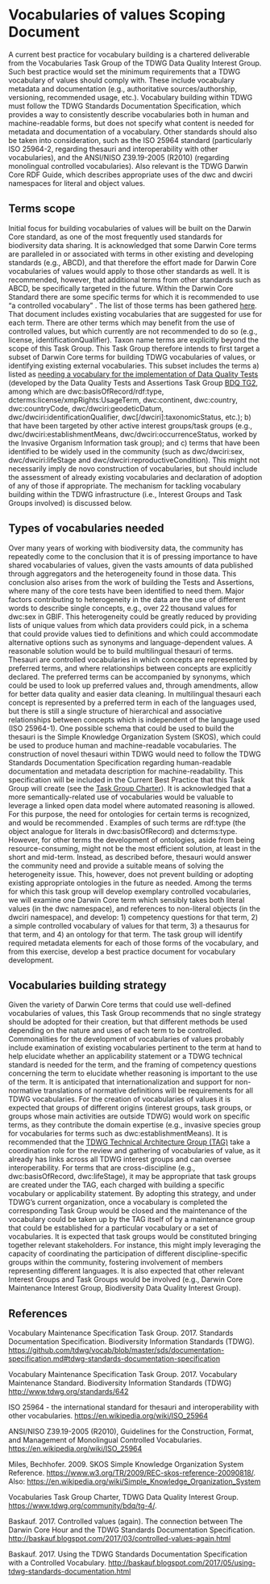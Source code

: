 # Vocabularies of values Scoping Document


A current best practice for vocabulary building is a chartered deliverable from the Vocabularies Task Group of the TDWG Data Quality Interest Group. Such best practice would set the minimum requirements that a TDWG vocabulary of values should comply with. These include vocabulary metadata and documentation (e.g., authoritative sources/authorship, versioning, recommended usage, etc.). Vocabulary building within TDWG must follow the TDWG Standards Documentation Specification, which provides a way to consistently describe vocabularies both in human and machine-readable forms, but does not specify what content is needed for metadata and documentation of a vocabulary. Other standards should also be taken into consideration, such as the ISO 25964 standard (particularly ISO 25964-2, regarding thesauri and interoperability with other vocabularies), and the ANSI/NISO Z39.19-2005 (R2010) (regarding monolingual controlled vocabularies). Also relevant is the TDWG Darwin Core RDF Guide, which describes appropriate uses of the dwc and dwciri namespaces for literal and object values.


## Terms scope

Initial focus for building vocabularies of values will be built on the Darwin Core standard, as one of the most frequently used standards for biodiversity data sharing. It is acknowledged that some Darwin Core terms are paralleled in or associated with terms in other existing and developing standards (e.g., ABCD), and that therefore the effort made for Darwin Core vocabularies of values would apply to those other standards as well. It is recommended, however, that additional terms from other standards such as ABCD, be specifically targeted in the future. 
Within the Darwin Core Standard there are some specific terms for which it is recommended to use “a controlled vocabulary” . The list of those terms has been gathered [here](https://github.com/tdwg/bdq/wiki/Vocabularies-needed-for-Darwin-Core-terms). That document includes existing vocabularies that are suggested for use for each term.
There are other terms which may benefit from the use of controlled values, but which currently are not recommended to do so (e.g., license, identificationQualifier). Taxon name terms are explicitly beyond the scope of this Task Group.
This Task Group therefore intends to first target a subset of Darwin Core terms for building TDWG vocabularies of values, or identifying existing external vocabularies. This subset includes the terms a) listed as [needing a vocabulary for the implementation of Data Quality Tests](https://github.com/tdwg/bdq/wiki/Vocabularies-needed-for-Darwin-Core-terms) (developed by the Data Quality Tests and Assertions Task Group [BDQ TG2](https://github.com/tdwg/bdq/tree/master/tg2),  among which are dwc:basisOfRecord/rdf:type, dcterms:license/xmpRights:UsageTerm, dwc:continent, dwc:country, dwc:countryCode, dwc/dwciri:geodeticDatum, dwc/dwciri:identificationQualifier, dwc[/dwciri]:taxonomicStatus, etc.); b) that have been targeted by other active interest groups/task groups (e.g., dwc/dwciri:establishmentMeans, dwc/dwciri:occurrenceStatus, worked by the Invasive Organism Information task group); and c) terms that have been identified to be widely used in the community (such as dwc/dwciri:sex, dwc/dwciri:lifeStage and dwc/dwciri:reproductiveCondition). This might not necessarily imply de novo construction of vocabularies, but should include the assessment of already existing vocabularies and declaration of adoption of any of those if appropriate. The mechanism for tackling vocabulary building within the TDWG infrastructure (i.e., Interest Groups and Task Groups involved) is discussed below.


## Types of vocabularies needed

Over many years of working with biodiversity data, the community has repeatedly come to the conclusion that it is of pressing importance to have shared vocabularies of values, given the vasts amounts of data published through aggregators and the heterogeneity found in those data. This conclusion also arises from the work of building the Tests and Assertions, where many of the core tests have been identified to need them. Major factors contributing to heterogeneity in the data are the use of different words to describe single concepts, e.g., over 22 thousand values for dwc:sex in GBIF. This heterogeneity could be greatly reduced by providing lists of unique values from which data providers could pick, in a schema that could provide values tied to definitions and which could accommodate alternative options such as synonyms and language-dependent values. A reasonable solution would be to build multilingual thesauri  of terms.
Thesauri are controlled vocabularies  in which concepts are represented by preferred terms, and where relationships between concepts are explicitly declared. The preferred terms can be accompanied by synonyms, which could be used to look up preferred values and, through amendments, allow for better data quality and easier data cleaning. In multilingual thesauri each concept is represented by a preferred term in each of the languages used, but there is still a single structure of hierarchical and associative relationships between concepts which is independent of the language used (ISO 25964-1). One possible schema that could be used to build the thesauri is the Simple Knowledge Organization System (SKOS), which could be used to produce human and machine-readable vocabularies.
The construction of novel thesauri within TDWG would need to follow the TDWG Standards Documentation Specification regarding human-readable documentation and metadata description for machine-readability. This specification will be included in the Current Best Practice that this Task Group will create (see the [Task Group Charter](https://www.tdwg.org/community/bdq/tg-4/)).
It is acknowledged that a more semantically-related use of vocabularies would be valuable to leverage a linked open data model where automated reasoning is allowed. For this purpose, the need for ontologies for certain terms is recognized, and would be recommended . Examples of such terms are rdf:type (the object analogue for literals in dwc:basisOfRecord) and dcterms:type. However, for other terms the development of ontologies, aside from being resource-consuming, might not be the most efficient solution, at least in the short and mid-term. Instead, as described before, thesauri would answer the community need and provide a suitable means of solving the heterogeneity issue. This, however, does not prevent building or adopting existing appropriate ontologies in the future as needed.
Among the terms for which this task group will develop exemplary controlled vocabularies, we will examine one Darwin Core term which sensibly takes both literal values (in the dwc namespace), and references to non-literal objects (in the dwciri namespace), and develop: 1) competency questions for that term, 2) a simple controlled vocabulary of values for that term, 3) a thesaurus for that term, and 4) an ontology for that term. The task group will identify required metadata elements for each of those forms of the vocabulary, and from this exercise, develop a best practice document for vocabulary development.



## Vocabularies building strategy

Given the variety of Darwin Core terms that could use well-defined vocabularies of values, this Task Group recommends that no single strategy should be adopted for their creation, but that different methods be used depending on the nature and uses of each term to be controlled. Commonalities for the development of vocabularies of values probably include examination of existing vocabularies pertinent to the term at hand to help elucidate whether an applicability statement or a TDWG technical standard is needed for the term, and the framing of competency questions concerning the term to elucidate whether reasoning is important to the use of the term. It is anticipated that internationalization and support for non-normative translations of normative definitions will be requirements for all TDWG vocabularies.
For the creation of vocabularies of values it is expected that groups of different origins (interest groups, task groups, or groups whose main activities are outside TDWG) would work on specific terms, as they contribute the domain expertise (e.g., invasive species group for vocabularies for terms such as dwc:establishmentMeans). It is recommended that the [TDWG Technical Architecture Group (TAG)](https://www.tdwg.org/about/committees/tag/) take a coordination role for the review and gathering of vocabularies of value, as it already has links across all TDWG interest groups and can oversee interoperability. For terms that are cross-discipline (e.g., dwc:basisOfRecord, dwc:lifeStage), it may be appropriate that task groups are created under the TAG, each charged with building a specific vocabulary or applicability statement. By adopting this strategy, and under TDWG’s current organization, once a vocabulary is completed the corresponding Task Group would be closed and the maintenance of the vocabulary could be taken up by the TAG itself of by a maintenance group that could be established for a particular vocabulary or a set of vocabularies. It is expected that task groups would be constituted bringing together relevant stakeholders. For instance, this might imply leveraging the capacity of coordinating the participation of different discipline-specific groups within the community, fostering involvement of members representing different languages. It is also expected that other relevant Interest Groups and Task Groups would be involved (e.g., Darwin Core Maintenance Interest Group, Biodiversity Data Quality Interest Group).



## References


Vocabulary Maintenance Specification Task Group. 2017. Standards Documentation Specification. Biodiversity Information Standards (TDWG).
https://github.com/tdwg/vocab/blob/master/sds/documentation-specification.md#tdwg-standards-documentation-specification

Vocabulary Maintenance Specification Task Group. 2017. Vocabulary Maintenance Standard. Biodiversity Information Standards (TDWG) http://www.tdwg.org/standards/642

ISO 25964 - the international standard for thesauri and interoperability with other vocabularies. https://en.wikipedia.org/wiki/ISO_25964

ANSI/NISO Z39.19-2005 (R2010), Guidelines for the Construction, Format, and Management of Monolingual Controlled Vocabularies. https://en.wikipedia.org/wiki/ISO_25964

Miles, Bechhofer. 2009. SKOS Simple Knowledge Organization System Reference. https://www.w3.org/TR/2009/REC-skos-reference-20090818/. Also: 
https://en.wikipedia.org/wiki/Simple_Knowledge_Organization_System

Vocabularies Task Group Charter, TDWG Data Quality Interest Group. https://www.tdwg.org/community/bdq/tg-4/. 

Baskauf. 2017. Controlled values (again). The connection between The Darwin Core Hour and the TDWG Standards Documentation Specification. 
http://baskauf.blogspot.com/2017/03/controlled-values-again.html

Baskauf. 2017. Using the TDWG Standards Documentation Specification with a Controlled Vocabulary. http://baskauf.blogspot.com/2017/05/using-tdwg-standards-documentation.html




